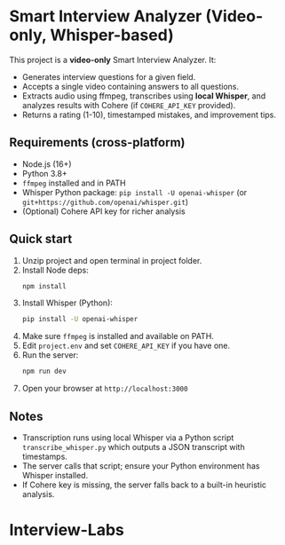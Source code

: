 
# Smart Interview Analyzer (Video-only, Whisper-based)

This project is a **video-only** Smart Interview Analyzer. It:
- Generates interview questions for a given field.
- Accepts a single video containing answers to all questions.
- Extracts audio using ffmpeg, transcribes using **local Whisper**, and analyzes results with Cohere (if `COHERE_API_KEY` provided).
- Returns a rating (1-10), timestamped mistakes, and improvement tips.

## Requirements (cross-platform)
- Node.js (16+)
- Python 3.8+
- `ffmpeg` installed and in PATH
- Whisper Python package: `pip install -U openai-whisper` (or `git+https://github.com/openai/whisper.git`)
- (Optional) Cohere API key for richer analysis

## Quick start
1. Unzip project and open terminal in project folder.
2. Install Node deps:
   ```bash
   npm install
   ```
3. Install Whisper (Python):
   ```bash
   pip install -U openai-whisper
   ```
4. Make sure `ffmpeg` is installed and available on PATH.
5. Edit `project.env` and set `COHERE_API_KEY` if you have one.
6. Run the server:
   ```bash
   npm run dev
   ```
7. Open your browser at `http://localhost:3000`

## Notes
- Transcription runs using local Whisper via a Python script `transcribe_whisper.py` which outputs a JSON transcript with timestamps.
- The server calls that script; ensure your Python environment has Whisper installed.
- If Cohere key is missing, the server falls back to a built-in heuristic analysis.
# Interview-Labs
